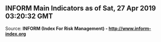 ## INFORM Main Indicators as of Sat, 27 Apr 2019 03:20:32 GMT

Source: **INFORM (Index For Risk Management) - http://www.inform-index.org**